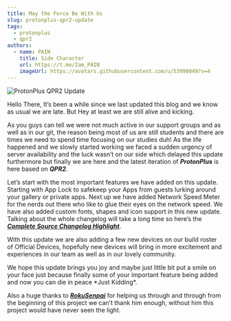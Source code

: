 ```yaml
---
title: May the Force Be With Us
slug: protonplus-qpr2-update
tags:
  - protonplus
  - qpr2
authors:
  - name: PAIN
    title: Side Character
    url: https://t.me/Iam_PAIN
    imageUrl: https://avatars.githubusercontent.com/u/53990049?v=4
---
```

![ProtonPlus QPR2 Update](/img/frame-105-1-.png)

Hello There, It’s been a while since we last updated this blog and we know as usual we are late. But Hey at least we are still alive and kicking.

<!--truncate-->

As you guys can tell we were not much active in our support groups and as well as in our git, the reason being most of us are still students and there are times we need to spend time focusing on our studies duh! As the life happened and we slowly started working we faced a sudden urgency of server availability and the luck wasn’t on our side which delayed this update furthermore but finally we are here and the latest iteration of ***ProtonPlus*** is here based on ***QPR2***.

Let’s start with the most important features we have added on this update. Starting with App Lock to safekeep your Apps from guests lurking around your gallery or private apps. Next up we have added Network Speed Meter for the nerds out there who like to glue their eyes on the network speed. We have also added custom fonts, shapes and icon support in this new update. Talking about the whole changelog will take a long time so here’s the ***[Complete Source Changelog Highlight](https://github.com/protonplus-org/ota/blob/tm-qpr2/source_changelog/source_changelog.txt)***.

With this update we are also adding a few new devices on our build roster of Official Devices, hopefully new devices will bring in more excitement and experiences in our team as well as in our lovely community.

We hope this update brings you joy and maybe just little bit put a smile on your face just because finally some of your important feature being added and now you can die in peace \*Just Kidding\*.

Also a huge thanks to ***[RokuSenpai](https://github.com/rokusenpaii)*** for helping us through and through from the beginning of this project we can’t thank him enough, without him this project would have never seen the light.